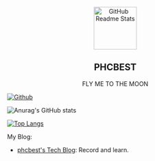 <p align="center">
 <img width="100px" src="https://avatars.githubusercontent.com/u/44636532?v=4" align="center" alt="GitHub Readme Stats" />
 <h2 align="center">PHCBEST</h2>
 <p align="center">FLY ME TO THE MOON</p>
</p>

[![Github](https://img.shields.io/github/followers/phcbest?label=Follow&style=social)](https://phcbest.github.io/)

![Anurag's GitHub stats](https://github-readme-stats.vercel.app/api?username=phcbest&show_icons=true)

[![Top Langs](https://github-readme-stats.vercel.app/api/top-langs/?username=phcbest)](https://github.com/anuraghazra/github-readme-stats)


My Blog: 
- [phcbest's Tech Blog](https://phcbest.github.io/): Record and learn.
